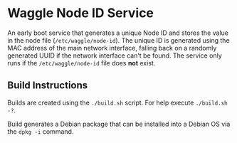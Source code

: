 # Waggle Node ID Service

An early boot service that generates a unique Node ID and stores the value in
the node file (`/etc/waggle/node-id`). The unique ID is generated using the
MAC address of the main network interface, falling back on a randomly generated
UUID if the network interface can't be found. The service only runs if the
`/etc/waggle/node-id` file does **not** exist.

## Build Instructions

Builds are created using the `./build.sh` script. For help execute `./build.sh -?`.

Build generates a Debian package that can be installed into a Debian OS via
the `dpkg -i` command.
